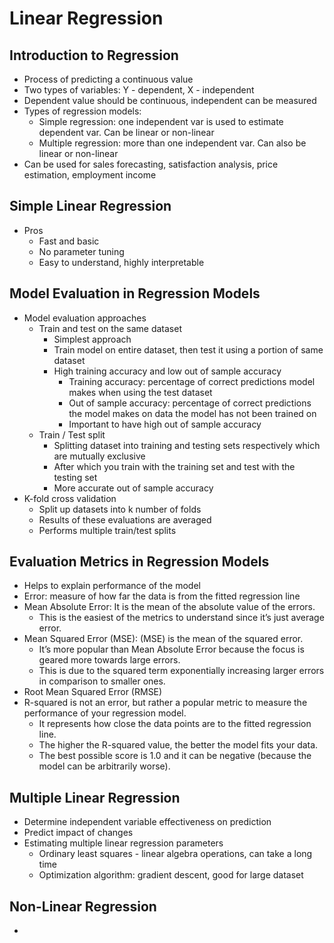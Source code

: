 # Linear Regression
## Introduction to Regression
- Process of predicting a continuous value
- Two types of variables: Y - dependent, X - independent
- Dependent value should be continuous, independent can be measured
- Types of regression models:
  - Simple regression: one independent var is used to estimate dependent var. Can be linear or non-linear
  - Multiple regression: more than one independent var. Can also be linear or non-linear
- Can be used for sales forecasting, satisfaction analysis, price estimation, employment income

## Simple Linear Regression
- Pros
  - Fast and basic
  - No parameter tuning
  - Easy to understand, highly interpretable

## Model Evaluation in Regression Models
- Model evaluation approaches
  - Train and test on the same dataset
    - Simplest approach
    - Train model on entire dataset, then test it using a portion of same dataset
    - High training accuracy and low out of sample accuracy
      - Training accuracy: percentage of correct predictions model makes when using the test dataset
      - Out of sample accuracy: percentage of correct predictions the model makes on data the model has not been trained on
      - Important to have high out of sample accuracy
  - Train / Test split
    - Splitting dataset into training and testing sets respectively which are mutually exclusive
    - After which you train with the training set and test with the testing set
    - More accurate out of sample accuracy
- K-fold cross validation
  - Split up datasets into k number of folds
  - Results of these evaluations are averaged
  - Performs multiple train/test splits

## Evaluation Metrics in Regression Models
- Helps to explain performance of the model
- Error: measure of how far the data is from the fitted regression line
- Mean Absolute Error: It is the mean of the absolute value of the errors. 
  - This is the easiest of the metrics to understand since it’s just average error.
- Mean Squared Error (MSE): (MSE) is the mean of the squared error. 
  - It’s more popular than Mean Absolute Error because the focus is geared more towards large errors. 
  - This is due to the squared term exponentially increasing larger errors in comparison to smaller ones.
- Root Mean Squared Error (RMSE)
- R-squared is not an error, but rather a popular metric to measure the performance of your regression model. 
  - It represents how close the data points are to the fitted regression line. 
  - The higher the R-squared value, the better the model fits your data. 
  - The best possible score is 1.0 and it can be negative (because the model can be arbitrarily worse).

## Multiple Linear Regression
- Determine independent variable effectiveness on prediction
- Predict impact of changes
- Estimating multiple linear regression parameters
  - Ordinary least squares - linear algebra operations, can take a long time
  - Optimization algorithm: gradient descent, good for large dataset

## Non-Linear Regression
- 